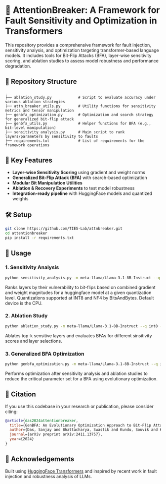 # 🧠 AttentionBreaker: A Framework for Fault Sensitivity and Optimization in Transformers

This repository provides a comprehensive framework for fault injection, sensitivity analysis, and optimization targeting transformer-based language models. It includes tools for Bit-Flip Attacks (BFA), layer-wise sensitivity scoring, and ablation studies to assess model robustness and performance degradation.

## 📁 Repository Structure

```
.
├── ablation_study.py            # Script to evaluate accuracy under various ablation strategies
├── attn_breaker_utils.py        # Utility functions for sensitivity metrics and tensor manipulation
├── genbfa_optimization.py       # Optimization and search strategy for generalized bit-flip attack
├── genbfa_utils.py              # Helper functions for BFA (e.g., bit-level manipulation)
├── sensitivity_analysis.py      # Main script to rank layers/parameters by sensitivity to faults
├── requirements.txt             # List of requirements for the framework operations
```

## 🚀 Key Features

- **Layer-wise Sensitivity Scoring** using gradient and weight norms
- **Generalized Bit-Flip Attack (BFA)** with search-based optimization
- **Modular Bit Manipulation Utilities**
- **Ablation & Recovery Experiments** to test model robustness
- **Integration-ready pipeline** with HuggingFace models and quantized weights

## 🛠️ Setup

```bash
git clone https://github.com/TIES-Lab/attnbreaker.git
cd attentionbreaker
pip install -r requirements.txt
```

## 📌 Usage

### 1. Sensitivity Analysis

```bash
python sensitivity_analysis.py -m meta-llama/Llama-3.1-8B-Instruct --q int8 --d cuda:0
```

Ranks layers by their vulnerability to bit-flips based on combined gradient and weight magnitudes for a huggingface model at a given quantization level. Quantizations supported at INT8 and NF4 by BitsAndBytes. Default device is the CPU.

### 2. Ablation Study

```bash
python ablation_study.py -m meta-llama/Llama-3.1-8B-Instruct --q int8 --d cuda:0
```

Ablates top-k sensitive layers and evaluates BFAs for different sinsitivity scores and layer selections.

### 3. Generalized BFA Optimization

```bash
python genbfa_optimization.py -m meta-llama/Llama-3.1-8B-Instruct --q int8 --d cuda:0
```

Performs optimization after sensitivity analysis and ablation studies to reduce the critical parameter set for a BFA using evolutionary optimization.

## 📄 Citation

If you use this codebase in your research or publication, please consider citing:

```bibtex
@article{das2024attentionbreaker,
  title={GenBFA: An Evolutionary Optimization Approach to Bit-Flip Attacks on LLMs},
  author={Das, Sanjay and Bhattacharya, Swastik and Kundu, Souvik and Kundu, Shamik and Menon, Anand and Raha, Arnab and Basu, Kanad},
  journal={arXiv preprint arXiv:2411.13757},
  year={2024}
}
```

## 🧩 Acknowledgements

Built using [HuggingFace Transformers](https://github.com/huggingface/transformers) and inspired by recent work in fault injection and robustness analysis of LLMs.
